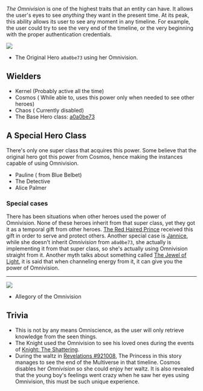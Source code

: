 _The Omnivision_ is one of the highest traits that an entity can have. It allows the user's eyes to see _anything_ they want in the present time. At its peak, this ability allows its user to see any moment in any timeline. For example, the user could try to see the very end of the timeline, or the very beginning with the proper authentication credentials.

![](images/helper/a.jpg)

- The Original Hero `a0a0be73` using her Omnivision.


## Wielders
- Kernel (Probably active all the time)
- Cosmos ( While able to, uses this power only when needed to see other heroes)
- Chaos ( Currently disabled)
- The Base Hero class: [a0a0be73](a0a0be73176ef1d370d602039ca3108b)

## A Special Hero Class
There's only one super class that acquires this power. Some believe that the original hero got this power from Cosmos, hence making the instances capable of using Omnivision.

- Pauline ( from Blue Belbet)
- The Detective
- Alice Palmer

### Special cases
There has been situations when other heroes used the power of Omnivision. None of these heroes inherit from that super class, yet they got it as a temporal gift from other heroes. [The Red Haired Prince](the-knight) received this gift in order to serve and protect others. Another special case is [Jannice](Jannice), while she doesn't inherit _Omnivision_ from `a0a0be73`, she actually is implementing it from that super class, so she's actually using Omnivision straight from it. Another myth talks about something called [The Jewel of Light](jewel-of-light), it is said that when channeling energy from it, it can give you the power of Omnivision.

---

![](images/helper/b.jpg)
- Allegory of the Omnivision


## Trivia
- This is not by any means Omniscience, as the user will only retrieve knowledge from the seen things.
- The Knight used the Omnivision to see his loved ones during the events of [Knight: The Shattering](the-shattering).
- During the waltz in  [Revelations #921008](http://kernel-logs.tumblr.com/post/169802587960/revelaciones-921008), The Princess in this story manages to see the end of the Multiverse in that timeline. Cosmos disables her _Omnivision_ so she could enjoy her waltz. It is also revealed that the young boy's feelings went crazy when he saw her eyes using Omnivision, this must be such unique experience.
